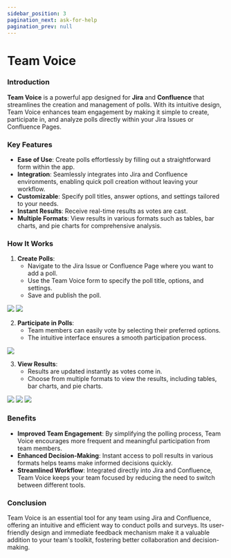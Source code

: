 ```yaml
---
sidebar_position: 3
pagination_next: ask-for-help
pagination_prev: null
---
```


# Team Voice

### Introduction

**Team Voice** is a powerful app designed for **Jira** and **Confluence** that streamlines the creation and management of polls. With its intuitive design, Team Voice enhances team engagement by making it simple to create, participate in, and analyze polls directly within your Jira Issues or Confluence Pages.

### Key Features

- **Ease of Use**: Create polls effortlessly by filling out a straightforward form within the app.
- **Integration**: Seamlessly integrates into Jira and Confluence environments, enabling quick poll creation without leaving your workflow.
- **Customizable**: Specify poll titles, answer options, and settings tailored to your needs.
- **Instant Results**: Receive real-time results as votes are cast.
- **Multiple Formats**: View results in various formats such as tables, bar charts, and pie charts for comprehensive analysis.


### How It Works

1. **Create Polls**:
   - Navigate to the Jira Issue or Confluence Page where you want to add a poll.
   - Use the Team Voice form to specify the poll title, options, and settings.
   - Save and publish the poll.

  ![](/img/Screenshot2024-05-23at12.03.44.png)
  ![](/img/Screenshot2024-05-23at12.03.57.png)

2. **Participate in Polls**:
   - Team members can easily vote by selecting their preferred options.
   - The intuitive interface ensures a smooth participation process.

  ![](/img/Screenshot2024-05-23at12.03.35.png)

3. **View Results**:
   - Results are updated instantly as votes come in.
   - Choose from multiple formats to view the results, including tables, bar charts, and pie charts.

![](/img/Screenshot2024-05-23at12.02.51.png)
![](/img/Screenshot2024-05-23at12.03.15.png)
![](/img/Screenshot2024-05-23at12.03.04.png)


### Benefits

- **Improved Team Engagement**: By simplifying the polling process, Team Voice encourages more frequent and meaningful participation from team members.
- **Enhanced Decision-Making**: Instant access to poll results in various formats helps teams make informed decisions quickly.
- **Streamlined Workflow**: Integrated directly into Jira and Confluence, Team Voice keeps your team focused by reducing the need to switch between different tools.

### Conclusion

Team Voice is an essential tool for any team using Jira and Confluence, offering an intuitive and efficient way to conduct polls and surveys. Its user-friendly design and immediate feedback mechanism make it a valuable addition to your team's toolkit, fostering better collaboration and decision-making.
